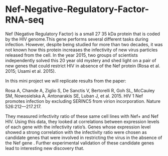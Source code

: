 # Nef-Negative-Regulatory-Factor-RNA-seq


Nef (Negative Regulatory Factor) is a small 27 35 kDa protein that is coded by the HIV genome.This gene performs several different tasks during infection. However, despite being studied for more than two decades, it was not known how this protein increases the infectivity of new virus particles released from the cell. In the year 2015, two groups of scientists independently solved this 20 year old mystery and shed light on a pair of new genes that could restrict HIV in absence of the Nef protein (Rosa et al. 2015; Usami et al. 2015).

In this mini project we will replicate results from the paper:

Rosa A, Chande A, Ziglio S, De Sanctis V, Bertorelli R, Goh SL, McCauley SM, Nowosielska A, Antonarakis SE, Luban J, et al. 2015. HIV 1 Nef promotes infection by excluding SERINC5 from virion incorporation. Nature 526:212––217.217.

They measured infectivity ratio of these same cell lines with Nef+ and Nef HIV. Using this data, they looked at correlations between expression levels of each gene with the infectivity ratio’s. Genes whose expression level showed a strong correlation with the infectivity ratio were chosen as candidate genes that were involved in restricting the virus in the absence of the Nef gene . Further experimental validation of these candidate genes lead to interesting new discovery that.
